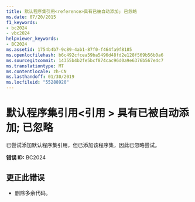 ```yaml
---
title: 默认程序集引用<reference>具有已被自动添加; 已忽略
ms.date: 07/20/2015
f1_keywords:
- bc2024
- vbc2024
helpviewer_keywords:
- BC2024
ms.assetid: 1754b4b7-9c89-4ab1-87f0-f464fa9f8185
ms.openlocfilehash: b6c492cfcea59ba5496d48fd2e128f569b56b0a6
ms.sourcegitcommit: 14355b4b2fe5bcf874cac96d0a9e6376b567e4c7
ms.translationtype: MT
ms.contentlocale: zh-CN
ms.lasthandoff: 01/30/2019
ms.locfileid: "55288920"
---
```

# <a name="the-default-assembly-reference-reference-has-already-been-automatically-added-ignored"></a>默认程序集引用\<引用 > 具有已被自动添加; 已忽略
已尝试添加默认程序集引用，但已添加该程序集，因此已忽略尝试。  
  
 **错误 ID:** BC2024  
  
## <a name="to-correct-this-error"></a>更正此错误  
  
-   删除多余代码。